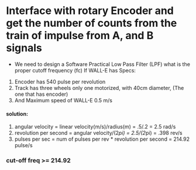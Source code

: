 # Interface with rotary Encoder and get the number of counts from the train of impulse from A, and B signals
- We need to design a Software Practical Low Pass Filter (LPF) what is the proper cutoff frequency (fc) If WALL-E has Specs:
1. Encoder has 540 pulse per revolution
1. Track has three wheels only one motorized, with 40cm diameter, (The one that has encoder)
1. And Maximum speed of WALL-E 0.5 m/s

#### solution:
1. angular velocity = linear velocity(m/s)/radius(m) = .5/.2 = 2.5 rad/s
2. revolution per second = angular velocity/(2*pi) = 2.5/(2*pi) = .398 rev/s
3. pulses per sec = num of pulses per rev * revolution per second = 214.92 pulse/s
### cut-off freq >= 214.92
